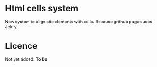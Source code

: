 # Html cells system

 New system to align site elements with cells.
 Because grithub pages uses Jeklly



 # Licence
 
 Not yet added. __To Do__